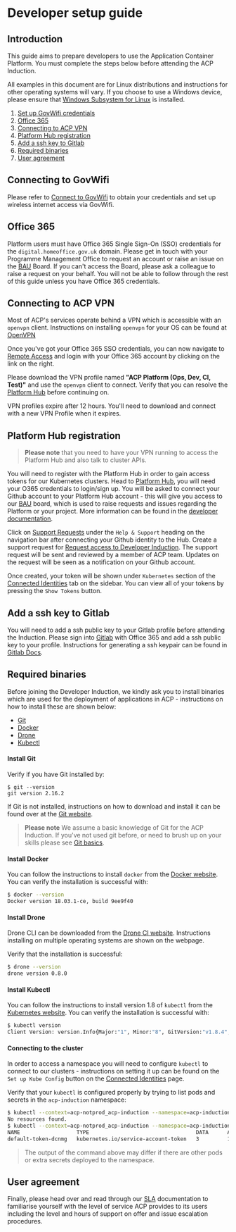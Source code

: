 # Developer setup guide
## Introduction

This guide aims to prepare developers to use the Application Container Platform. You must complete the steps below before attending the ACP Induction.

All examples in this document are for Linux distributions and instructions for other operating systems will vary. If you choose to use a Windows device, please ensure that [Windows Subsystem for Linux] is installed.

  1. [Set up GovWifi credentials](#connecting-to-govwifi)
  2. [Office 365](#office-365)
  3. [Connecting to ACP VPN](#connecting-to-acp-vpn)
  4. [Platform Hub registration](#platform-hub-registration)
  5. [Add a ssh key to Gitlab](#add-a-ssh-key-to-gitlab)
  6. [Required binaries](#required-binaries)
  7. [User agreement](#user-agreement)


## Connecting to GovWifi

Please refer to [Connect to GovWifi] to obtain your credentials and set up wireless internet access via GovWifi.

## Office 365

Platform users must have Office 365 Single Sign-On (SSO) credentials for the `digital.homeoffice.gov.uk` domain. Please get in touch with your Programme Management Office to request an account or raise an issue on the [BAU] Board. If you can't access the Board, please ask a colleague to raise a request on your behalf. You will not be able to follow through the rest of this guide unless you have Office 365 credentials.

## Connecting to ACP VPN

Most of ACP's services operate behind a VPN which is accessible with an `openvpn` client. Instructions on installing `openvpn` for your OS can be found at [OpenVPN]

Once you've got your Office 365 SSO credentials, you can now navigate to [Remote Access] and login with your Office 365 account by clicking on the link on the right.

Please download the VPN profile named **"ACP Platform (Ops, Dev, CI, Test)"** and use the `openvpn` client to connect. Verify that you can resolve the [Platform Hub] before continuing on.

VPN profiles expire after 12 hours. You'll need to download and connect with a new VPN Profile when it expires.

## Platform Hub registration
> **Please note** that you need to have your VPN running to access the Platform Hub and also talk to cluster APIs.

You will need to register with the Platform Hub in order to gain access tokens for our Kubernetes clusters.
Head to [Platform Hub], you will need your O365 credentials to login/sign up. You will be asked to connect your Github account to your Platform Hub account - this will give you access to our [BAU] board, which is used to raise requests and issues regarding the Platform or your project. More information can be found in the [developer documentation].

Click on [Support Requests] under the `Help & Support` heading on the navigation bar after connecting your Github identity to the Hub. Create a support request for [Request access to Developer Induction]. The support request will be sent and reviewed by a member of ACP team. Updates on the request will be seen as a notification on your Github account.

Once created, your token will be shown under `Kubernetes` section of the [Connected Identities] tab on the sidebar. You can view all of your tokens by pressing the `Show Tokens` button.

## Add a ssh key to Gitlab

You will need to add a ssh public key to your Gitlab profile before attending the Induction. Please sign into [Gitlab] with Office 365 and add a ssh public key to your profile. Instructions for generating a ssh keypair can be found in [Gitlab Docs].

## Required binaries

Before joining the Developer Induction, we kindly ask you to install binaries which are used for the deployment of applications in ACP - instructions on how to install these are shown below:

  - [Git](#install-git)
  - [Docker](#install-docker)
  - [Drone](#install-drone)
  - [Kubectl](#install-kubectl)

#### Install Git

Verify if you have Git installed by:
```
$ git --version
git version 2.16.2
```
If Git is not installed, instructions on how to download and install it can be found over at the [Git website].

> **Please note** We assume a basic knowledge of Git for the ACP Induction. If you've not used git before, or need to brush up on your skills please see [Git basics].

#### Install Docker

You can follow the instructions to install `docker` from the [Docker website]. You can verify the installation is successful with:

```bash
$ docker --version
Docker version 18.03.1-ce, build 9ee9f40
```
#### Install Drone

Drone CLI can be downloaded from the [Drone CI website]. Instructions installing on multiple operating systems are shown on the webpage.

Verify that the installation is successful:

```bash
$ drone --version
drone version 0.8.0
```

#### Install Kubectl

You can follow the instructions to install version 1.8 of `kubectl` from the [Kubernetes website]. You can verify the installation is successful with:

```bash
$ kubectl version
Client Version: version.Info{Major:"1", Minor:"8", GitVersion:"v1.8.4", GitCommit:"9befc2b8928a9426501d3bf62f72849d5cbcd5a3", GitTreeState:"clean", BuildDate:"2017-11-20T05:28:34Z", GoVersion:"go1.8.3", Compiler:"gc", Platform:"linux/amd64"}
```

#### Connecting to the cluster

In order to access a namespace you will need to configure `kubectl` to connect to our clusters - instructions on setting it up can be found on the `Set up Kube Config` button on the [Connected Identities] page.

Verify that your `kubectl` is configured properly by trying to list pods and secrets in the `acp-induction` namespace:

```bash
$ kubectl --context=acp-notprod_acp-induction --namespace=acp-induction get pods
No resources found.
$ kubectl --context=acp-notprod_acp-induction --namespace=acp-induction get secrets
NAME                  TYPE                                  DATA      AGE
default-token-dcnmg   kubernetes.io/service-account-token   3         105d
```
>The output of the command above may differ if there are other pods or extra secrets deployed to the namespace.

## User agreement

Finally, please head over and read through our [SLA] documentation to familiarise yourself with the level of service ACP provides to its users including the level and hours of support on offer and issue escalation procedures.

[Remote Access]:https://remote-access.vpn.acp.homeoffice.gov.uk
[Windows Subsystem for Linux]:https://docs.microsoft.com/en-us/windows/wsl/about
[Connect to GovWifi]:https://www.gov.uk/government/collections/connect-to-govwifi
[OpenVPN]:https://openvpn.net/index.php/open-source/downloads.html
[Git website]:https://git-scm.com/
[Git basics]:https://git-scm.com/book/en/v2/Getting-Started-Git-Basics
[Gitlab]:https://gitlab.digital.homeoffice.gov.uk
[Gitlab Docs]:https://docs.gitlab.com/ee/ssh/
[Docker website]:https://docs.docker.com/engine/installation/
[Kubernetes website]:http://kubernetes.io/docs/user-guide/prereqs/
[Drone CI website]:http://docs.drone.io/cli-installation/
[releases page]:https://github.com/UKHomeOffice/kd/releases
[Platform Hub]:https://hub.acp.homeoffice.gov.uk/
[developer documentation]:https://github.com/UKHomeOffice/application-container-platform/tree/master/developer-docs#platform-hub
[BAU]:https://github.com/UKHomeOffice/application-container-platform-bau/
[Support Requests]:https://hub.acp.homeoffice.gov.uk/help/support/requests/overview
[Request access to Developer Induction]:https://hub.acp.homeoffice.gov.uk/help/support/requests/new/acp-induction-token
[Connected Identities]:https://hub.acp.homeoffice.gov.uk/identities
[SLA]:https://github.com/UKHomeOffice/application-container-platform/blob/master/sla.md
